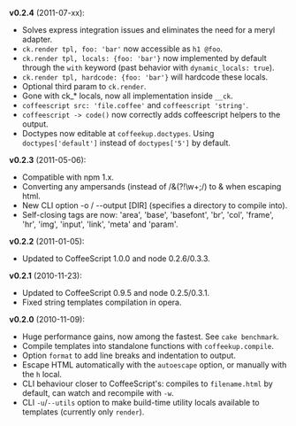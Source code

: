 **v0.2.4** (2011-07-xx):

  - Solves express integration issues and eliminates the need for a meryl adapter.
  - `ck.render tpl, foo: 'bar'` now accessible as `h1 @foo`.
  - `ck.render tpl, locals: {foo: 'bar'}` now implemented by default through
  the `with` keyword (past behavior with `dynamic_locals: true`).
  - `ck.render tpl, hardcode: {foo: 'bar'}` will hardcode these locals.
  - Optional third param to `ck.render`.
  - Gone with ck_* locals, now all implementation inside `__ck`.
  - `coffeescript src: 'file.coffee'` and `coffeescript 'string'`.
  - `coffeescript -> code()` now correctly adds coffeescript helpers to the output.
  - Doctypes now editable at `coffeekup.doctypes`. Using `doctypes['default']`
  instead of `doctypes['5']` by default.

**v0.2.3** (2011-05-06):

  - Compatible with npm 1.x.
  - Converting any ampersands (instead of /&(?!\w+;/) to &amp; when escaping html.
  - New CLI option -o / --output [DIR] (specifies a directory to compile into).
  - Self-closing tags are now: 'area', 'base', 'basefont', 'br', 'col', 'frame', 'hr', 'img', 'input', 'link', 'meta' and 'param'.

**v0.2.2** (2011-01-05):

  - Updated to CoffeeScript 1.0.0 and node 0.2.6/0.3.3.

**v0.2.1** (2010-11-23):

  - Updated to CoffeeScript 0.9.5 and node 0.2.5/0.3.1.
  - Fixed string templates compilation in opera.

**v0.2.0** (2010-11-09):

  - Huge performance gains, now among the fastest. See `cake benchmark`.
  - Compile templates into standalone functions with `coffeekup.compile`.
  - Option `format` to add line breaks and indentation to output.
  - Escape HTML automatically with the `autoescape` option, or manually with the `h` local.
  - CLI behaviour closer to CoffeeScript's: compiles to `filename.html` by default, can watch and recompile with `-w`.
  - CLI `-u`/`--utils` option to make build-time utility locals available to templates (currently only `render`).

